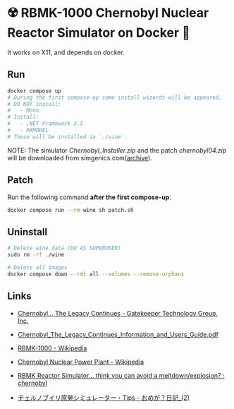 # ☢️ RBMK-1000 Chernobyl Nuclear Reactor Simulator on Docker 🐳

It works on X11, and depends on docker.

## Run

```bash
docker compose up
# During the first compose-up some install wizards will be appeared.
# DO NOT install:
#   - Mono
# Install:
#   - .NET Framework 3.5
#   - RXMODEL
# These will be installed in `./wine`.
```

NOTE: The simulator *Chernobyl_Installer.zip* and the patch *chernobyl04.zip* will be downloaded from simgenics.com([archive](https://web.archive.org/web/*/https://www.simgenics.com/downloads/*)).

## Patch

Run the following command **after the first compose-up**:

```bash
docker compose run --rm wine sh patch.sh
```

## Uninstall

```bash
# Delete wine data (DO AS SUPERUSER)
sudo rm -rf ./wine

# Delete all images
docker compose down --rmi all --volumes --remove-orphans
```

## Links

- [Chernobyl... The Legacy Continues - Gatekeeper Technology Group, Inc.](https://web.archive.org/web/19981205104314/http://www.gatekeepsw.com/The_Game.html)

- [Chernobyl_The_Legacy_Continues_Information_and_Users_Guide.pdf](https://web.archive.org/web/20210120030954/https://www.simgenics.com/downloads/Chernobyl_The_Legacy_Continues_Information_and_Users_Guide.pdf)

- [RBMK-1000 - Wikipedia](https://ru.wikipedia.org/wiki/%D0%A0%D0%B5%D0%B0%D0%BA%D1%82%D0%BE%D1%80_%D0%B1%D0%BE%D0%BB%D1%8C%D1%88%D0%BE%D0%B9_%D0%BC%D0%BE%D1%89%D0%BD%D0%BE%D1%81%D1%82%D0%B8_%D0%BA%D0%B0%D0%BD%D0%B0%D0%BB%D1%8C%D0%BD%D1%8B%D0%B9#%D0%A0%D0%91%D0%9C%D0%9A-1000)

- [Chernobyl Nuclear Power Plant - Wikipedia](https://ru.wikipedia.org/wiki/%D0%A7%D0%B5%D1%80%D0%BD%D0%BE%D0%B1%D1%8B%D0%BB%D1%8C%D1%81%D0%BA%D0%B0%D1%8F_%D0%90%D0%AD%D0%A1)

- [RBMK Reactor Simulator... think you can avoid a meltdown/explosion? : chernobyl](https://www.reddit.com/r/chernobyl/comments/bu8obn/comment/eqrz6zn/)

- [チェルノブイリ原発シミュレーター・Tips - おめが？日記_(2)](https://omega.hatenadiary.jp/entry/2021/01/28/214431)
